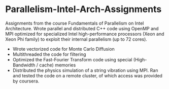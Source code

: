 # Parallelism-Intel-Arch-Assignments
Assignments from the course Fundamentals of Parallelism on Intel Architecture.
Wrote parallel and distributed C++ code using OpenMP and MPI optimized for specialized Intel high-performance processors (Xeon and Xeon Phi family) to exploit their internal parallelism (up to 72 cores).
- Wrote vectorized code for Monte Carlo Diffusion
- Multithreaded the code for filtering
- Optimized the Fast-Fourier Transform code using special (High-Bandwidth / cache) memories
- Distributed the physics simulation of a string vibration using MPI.
Ran and tested the code on a remote cluster, of which access was provided by coursera.
